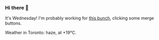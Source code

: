 ### Hi there :wave:

It's Wednesday! I'm probably working for [this bunch](https://github.com/kohofinancial), clicking some merge buttons.

Weather in Toronto: haze, at +19°C.
